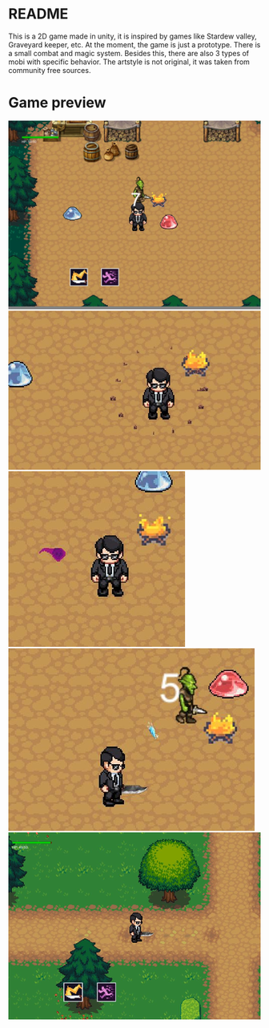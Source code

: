 # README #

This is a 2D game made in unity, it is inspired by games like Stardew valley, Graveyard keeper, etc.
At the moment, the game is just a prototype. There is a small combat and magic system. Besides this, there are also 3 types of mobi with specific behavior. The artstyle is not original, it was taken from community free sources.

# Game preview

![alt text](https://github.com/raduwolf12/Land-of-Alchemy/blob/master/Snippet/C1.JPG?raw=true)
![alt text](https://github.com/raduwolf12/Land-of-Alchemy/blob/master/Snippet/C2.JPG?raw=true)
![alt text](https://github.com/raduwolf12/Land-of-Alchemy/blob/master/Snippet/C3.JPG?raw=true)
![alt text](https://github.com/raduwolf12/Land-of-Alchemy/blob/master/Snippet/C4.JPG?raw=true)
![alt text](https://github.com/raduwolf12/Land-of-Alchemy/blob/master/Snippet/C5.JPG?raw=true)
